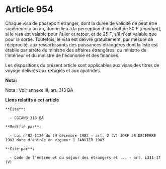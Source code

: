 # Article 954

Chaque visa de passeport étranger, dont la durée de validité ne peut être supérieure à un an, donne lieu à la perception d'un
droit de 50 F [*montant*], si le visa est valable pour l'aller et retour, et de 25 F, s'il n'est valable que pour la sortie.
Toutefois, le visa est délivré gratuitement, par mesure de réciprocité, aux ressortissants des puissances étrangères dont la
liste est établie par arrêté du ministre des affaires étrangères, du ministre de l'intérieur et du ministre de l'économie et
des finances.

Les dispositions du présent article sont applicables aux visas des titres de voyage délivrés aux réfugiés et aux apatrides.

**Nota:**

Nota : Voir annexe III, art. 313 BA

**Liens relatifs à cet article**

	**Cite**:

	  - CGIAN3 313 BA

	**Modifié par**:

	  - Loi n°82-1126 du 29 décembre 1982 - art. 2 (V) JORF 30 DECEMBRE 1982 date d'entrée en vigueur 1 JANVIER 1983

	**Cité par**:

	  - Code de l'entrée et du séjour des étrangers et ... - art. L311-17 (V)
